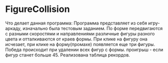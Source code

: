 # FigureCollision

Что делает данная программа:
Программа представляет из себя игру-аркаду, изначально была тестовым заданием. По форме передвигаются с разными скоростями и направлениями различные фигуры разного цвета и отталкиваются от краев формы. При клике на фигуру она исчезает, при клике на форму(промахе) появляется еще три фигуры. Победа происходит при удалении всех фигур с формы. проигрыш - если фигур станет больше 45. Реализована таблица рекордов.


